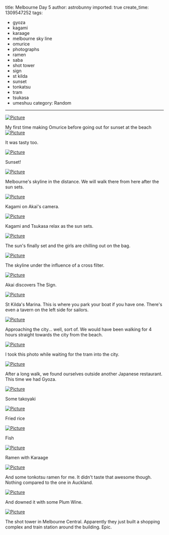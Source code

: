 title: Melbourne Day 5
author: astrobunny
imported: true
create_time: 1309547252
tags:
- gyoza
- kagami
- karaage
- melbourne sky line
- omurice
- photographs
- ramen
- saba
- shot tower
- sign
- st kilda
- sunset
- tonkatsu
- tram
- tsukasa
- umeshuu
category: Random
---
 [![](wp-uploads/2011/07/wpid-sml_DSC_0156-500x332.jpg "Picture")](/images/wp-uploads/2011/07/wpid-sml_DSC_0156.jpg)  
  
My first time making Omurice before going out for sunset at the beach<!--more--> [![](wp-uploads/2011/07/wpid-sml_DSC_0157-500x332.jpg "Picture")](/images/wp-uploads/2011/07/wpid-sml_DSC_0157.jpg)  
  
It was tasty too.  
  
 [![](wp-uploads/2011/07/wpid-sml_DSC_0191-500x332.jpg "Picture")](/images/wp-uploads/2011/07/wpid-sml_DSC_0191.jpg)  
  
Sunset!  
  
 [![](wp-uploads/2011/07/wpid-sml_DSC_0201-500x332.jpg "Picture")](/images/wp-uploads/2011/07/wpid-sml_DSC_0201.jpg)  
  
Melbourne's skyline in the distance. We will walk there from here after the sun sets.  
  
 [![](wp-uploads/2011/07/wpid-sml_DSC_0210-500x332.jpg "Picture")](/images/wp-uploads/2011/07/wpid-sml_DSC_0210.jpg)  
  
Kagami on Akai's camera.  
  
 [![](wp-uploads/2011/07/wpid-sml_DSC_0216-500x332.jpg "Picture")](/images/wp-uploads/2011/07/wpid-sml_DSC_0216.jpg)  
  
Kagami and Tsukasa relax as the sun sets.  
  
 [![](wp-uploads/2011/07/wpid-sml_DSC_0233-500x332.jpg "Picture")](/images/wp-uploads/2011/07/wpid-sml_DSC_0233.jpg)  
  
The sun's finally set and the girls are chilling out on the bag.  
  
 [![](wp-uploads/2011/07/wpid-sml_DSC_0240-500x332.jpg "Picture")](/images/wp-uploads/2011/07/wpid-sml_DSC_0240.jpg)  
  
The skyline under the influence of a cross filter.  
  
 [![](wp-uploads/2011/07/wpid-sml_DSC_0243-500x332.jpg "Picture")](/images/wp-uploads/2011/07/wpid-sml_DSC_0243.jpg)  
  
Akai discovers The Sign.  
  
 [![](wp-uploads/2011/07/wpid-sml_DSC_0246-500x332.jpg "Picture")](/images/wp-uploads/2011/07/wpid-sml_DSC_0246.jpg)  
  
St Kilda's Marina. This is where you park your boat if you have one. There's even a tavern on the left side for sailors.  
  
 [![](wp-uploads/2011/07/wpid-sml_DSC_0258-500x332.jpg "Picture")](/images/wp-uploads/2011/07/wpid-sml_DSC_0258.jpg)  
  
Approaching the city... well, sort of. We would have been walking for 4 hours straight towards the city from the beach.  
  
 [![](wp-uploads/2011/07/wpid-sml_DSC_0268-500x332.jpg "Picture")](/images/wp-uploads/2011/07/wpid-sml_DSC_0268.jpg)  
  
I took this photo while waiting for the tram into the city.  
  
 [![](wp-uploads/2011/07/wpid-sml_Picture-357-500x373.jpg "Picture")](/images/wp-uploads/2011/07/wpid-sml_Picture-357.jpg)  
  
After a long walk, we found ourselves outside another Japanese restaurant. This time we had Gyoza.  
  
 [![](wp-uploads/2011/07/wpid-sml_Picture-359-500x373.jpg "Picture")](/images/wp-uploads/2011/07/wpid-sml_Picture-359.jpg)  
  
Some takoyaki  
  
 [![](wp-uploads/2011/07/wpid-sml_Picture-361-500x373.jpg "Picture")](/images/wp-uploads/2011/07/wpid-sml_Picture-361.jpg)  
  
Fried rice  
  
 [![](wp-uploads/2011/07/wpid-sml_Picture-363-500x669.jpg "Picture")](/images/wp-uploads/2011/07/wpid-sml_Picture-363.jpg)  
  
Fish  
  
 [![](wp-uploads/2011/07/wpid-sml_Picture-365-500x373.jpg "Picture")](/images/wp-uploads/2011/07/wpid-sml_Picture-365.jpg)  
  
Ramen with Karaage  
  
 [![](wp-uploads/2011/07/wpid-sml_Picture-367-500x373.jpg "Picture")](/images/wp-uploads/2011/07/wpid-sml_Picture-367.jpg)  
  
And some tonkotsu ramen for me. It didn't taste that awesome though. Nothing compared to the one in Auckland.  
  
 [![](wp-uploads/2011/07/wpid-sml_Picture-369-500x373.jpg "Picture")](/images/wp-uploads/2011/07/wpid-sml_Picture-369.jpg)  
  
And downed it with some Plum Wine.  
  
 [![](wp-uploads/2011/07/wpid-sml_DSC_0273-500x332.jpg "Picture")](/images/wp-uploads/2011/07/wpid-sml_DSC_0273.jpg)  
  
The shot tower in Melbourne Central. Apparently they just built a shopping complex and train station around the building. Epic.